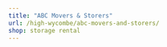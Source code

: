 ```yaml
---
title: "ABC Movers & Storers"
url: /high-wycombe/abc-movers-and-storers/
shop: storage rental
---
```

